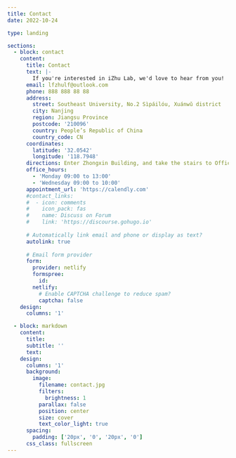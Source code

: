 ```yaml
---
title: Contact
date: 2022-10-24

type: landing

sections:
  - block: contact
    content:
      title: Contact
      text: |-
        If you're interested in iZhu Lab, we'd love to hear from you!
      email: lfzhulf@outlook.com
      phone: 888 888 88 88
      address:
        street: Southeast University, No.2 Sìpáilóu, Xuánwǔ district
        city: Nanjing
        region: Jiangsu Province
        postcode: '210096'
        country: People’s Republic of China
        country_code: CN
      coordinates:
        latitude: '32.0542'
        longitude: '118.7948'
      directions: Enter Zhongxin Building, and take the stairs to Office 117 on Floor 1
      office_hours:
        - 'Monday 09:00 to 13:00'
        - 'Wednesday 09:00 to 10:00'
      appointment_url: 'https://calendly.com'
      #contact_links:
      #  - icon: comments
      #    icon_pack: fas
      #    name: Discuss on Forum
      #    link: 'https://discourse.gohugo.io'
    
      # Automatically link email and phone or display as text?
      autolink: true
    
      # Email form provider
      form:
        provider: netlify
        formspree:
          id:
        netlify:
          # Enable CAPTCHA challenge to reduce spam?
          captcha: false
    design:
      columns: '1'

  - block: markdown
    content:
      title:
      subtitle: ''
      text:
    design:
      columns: '1'
      background:
        image: 
          filename: contact.jpg
          filters:
            brightness: 1
          parallax: false
          position: center
          size: cover
          text_color_light: true
      spacing:
        padding: ['20px', '0', '20px', '0']
      css_class: fullscreen
---
```

